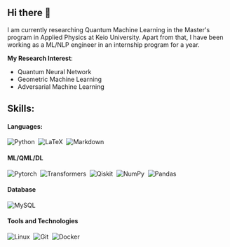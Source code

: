 ## Hi there 👋
I am currently researching Quantum Machine Learning in the Master's program in Applied Physics at Keio University. Apart from that, I have been working as a ML/NLP engineer in an internship program for a year.

**My Research Interest**:
- Quantum Neural Network
- Geometric Machine Learning
- Adversarial Machine Learning

## Skills:

#### Languages:

![Python](https://img.shields.io/badge/Python-3776AB?style=for-the-badge&logo=python&logoColor=white)&nbsp;
![LaTeX](https://img.shields.io/badge/latex-%23008080.svg?style=for-the-badge&logo=latex&logoColor=white)&nbsp;
![Markdown](https://img.shields.io/badge/markdown-%23000000.svg?style=for-the-badge&logo=markdown&logoColor=white)

#### ML/QML/DL

![Pytorch](https://img.shields.io/badge/pytorch-FF6F00?style=for-the-badge&logo=pytorch&logoColor=white)&nbsp;
![Transformers](https://img.shields.io/badge/transformers-%23F7931E.svg?style=for-the-badge&logo=huggingface&logoColor=white)&nbsp;
![Qiskit](https://img.shields.io/badge/qiskit-005571?style=for-the-badge&logo=qiskit)&nbsp;
![NumPy](https://img.shields.io/badge/numpy-%23013243.svg?style=for-the-badge&logo=numpy&logoColor=white)&nbsp;
![Pandas](https://img.shields.io/badge/pandas-%23150458.svg?style=for-the-badge&logo=pandas&logoColor=white)&nbsp;

#### Database

![MySQL](https://img.shields.io/badge/MySQL-00000F?style=for-the-badge&logo=mysql&logoColor=white)&nbsp;

#### Tools and Technologies

![Linux](https://img.shields.io/badge/Linux-FCC624?style=for-the-badge&logo=linux&logoColor=black)&nbsp;
![Git](https://img.shields.io/badge/GIT-E44C30?style=for-the-badge&logo=git&logoColor=white)&nbsp;
![Docker](https://img.shields.io/badge/docker-3776AB?style=for-the-badge&logo=docker&logoColor=white)&nbsp;

<!--
**moken20/moken20** is a ✨ _special_ ✨ repository because its `README.md` (this file) appears on your GitHub profile.

Here are some ideas to get you started:

- 🔭 I’m currently working on ...
- 🌱 I’m currently learning ...
- 👯 I’m looking to collaborate on ...
- 🤔 I’m looking for help with ...
- 💬 Ask me about ...
- 📫 How to reach me: ...
- 😄 Pronouns: ...
- ⚡ Fun fact: ...
-->
